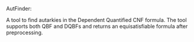 AutFinder:

A tool to find autarkies in the Dependent Quantified CNF formula. The tool supports both QBF and DQBFs and returns an equisatisfiable formula after preprocessing.
